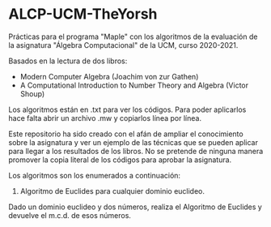 # ALCP-UCM-TheYorsh
Prácticas para el programa "Maple" con los algoritmos de la evaluación
de la asignatura "Álgebra Computacional" de la UCM, curso 2020-2021.

Basados en la lectura de dos libros:

- Modern Computer Algebra (Joachim von zur Gathen)
- A Computational Introduction to Number Theory and Algebra (Victor Shoup)

Los algoritmos están en .txt para ver los códigos. Para poder aplicarlos hace
falta abrir un archivo .mw y copiarlos línea por línea. 

Este repositorio ha sido creado con el afán de ampliar el conocimiento sobre 
la asignatura y ver un ejemplo de las técnicas que se pueden aplicar para llegar 
a los resultados de los libros. No se pretende de ninguna manera promover la 
copia literal de los códigos para aprobar la asignatura.

Los algoritmos son los enumerados a continuación:

1. Algoritmo de Euclides para cualquier dominio euclideo. 

Dado un dominio euclideo y dos números, realiza el Algoritmo de Euclides y
devuelve el m.c.d. de esos números.

